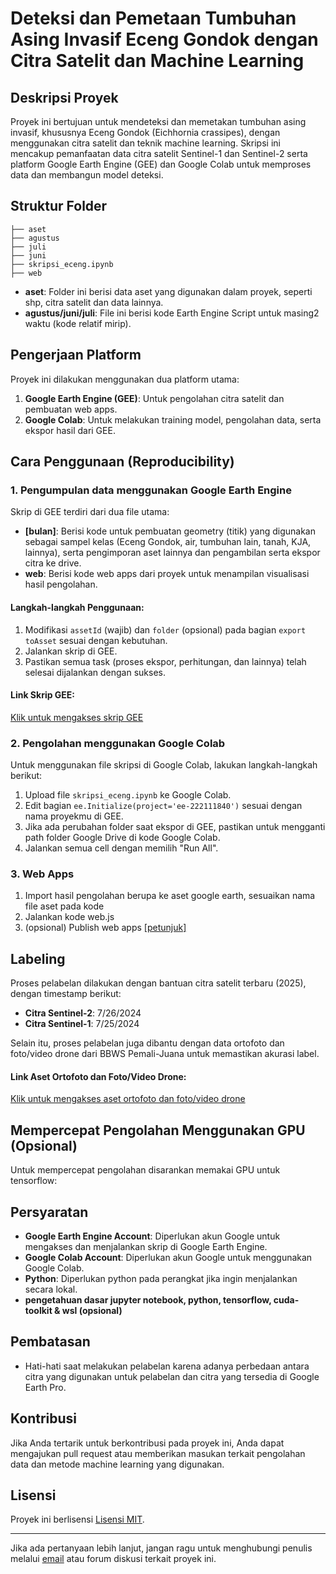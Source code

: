 # **Deteksi dan Pemetaan Tumbuhan Asing Invasif Eceng Gondok dengan Citra Satelit dan Machine Learning**

## **Deskripsi Proyek**

Proyek ini bertujuan untuk mendeteksi dan memetakan tumbuhan asing invasif, khususnya Eceng Gondok (Eichhornia crassipes), dengan menggunakan citra satelit dan teknik machine learning. Skripsi ini mencakup pemanfaatan data citra satelit Sentinel-1 dan Sentinel-2 serta platform Google Earth Engine (GEE) dan Google Colab untuk memproses data dan membangun model deteksi.

## **Struktur Folder**

```
├── aset
├── agustus
├── juli
├── juni
├── skripsi_eceng.ipynb
├── web
```

- **aset**: Folder ini berisi data aset yang digunakan dalam proyek, seperti shp, citra satelit dan data lainnya.
- **agustus/juni/juli**: File ini berisi kode Earth Engine Script untuk masing2 waktu (kode relatif mirip).

## **Pengerjaan Platform**

Proyek ini dilakukan menggunakan dua platform utama:

1. **Google Earth Engine (GEE)**: Untuk pengolahan citra satelit dan pembuatan web apps.
2. **Google Colab**: Untuk melakukan training model, pengolahan data, serta ekspor hasil dari GEE.

## **Cara Penggunaan (Reproducibility)**

### **1. Pengumpulan data menggunakan Google Earth Engine**

Skrip di GEE terdiri dari dua file utama:

- **[bulan]**: Berisi kode untuk pembuatan geometry (titik) yang digunakan sebagai sampel kelas (Eceng Gondok, air, tumbuhan lain, tanah, KJA, lainnya), serta pengimporan aset lainnya dan pengambilan serta ekspor citra ke drive.
- **web**: Berisi kode web apps dari proyek untuk menampilan visualisasi hasil pengolahan.

#### Langkah-langkah Penggunaan:

1. Modifikasi `assetId` (wajib) dan `folder` (opsional) pada bagian `export toAsset` sesuai dengan kebutuhan.
2. Jalankan skrip di GEE.
3. Pastikan semua task (proses ekspor, perhitungan, dan lainnya) telah selesai dijalankan dengan sukses.

#### Link Skrip GEE:

[Klik untuk mengakses skrip GEE](https://code.earthengine.google.com/?accept_repo=users/222111840/skripsi_eceng_gondok)

### **2. Pengolahan menggunakan Google Colab**

Untuk menggunakan file skripsi di Google Colab, lakukan langkah-langkah berikut:

1. Upload file `skripsi_eceng.ipynb` ke Google Colab.
2. Edit bagian `ee.Initialize(project='ee-222111840')` sesuai dengan nama proyekmu di GEE.
3. Jika ada perubahan folder saat ekspor di GEE, pastikan untuk mengganti path folder Google Drive di kode Google Colab.
4. Jalankan semua cell dengan memilih "Run All".

### **3. Web Apps**

1. Import hasil pengolahan berupa ke aset google earth, sesuaikan nama file aset pada kode
2. Jalankan kode web.js
3. (opsional) Publish web apps [[petunjuk]](https://developers.google.com/earth-engine/tutorials/community/creating-web-apps)

## **Labeling**

Proses pelabelan dilakukan dengan bantuan citra satelit terbaru (2025), dengan timestamp berikut:

- **Citra Sentinel-2**: 7/26/2024
- **Citra Sentinel-1**: 7/25/2024

Selain itu, proses pelabelan juga dibantu dengan data ortofoto dan foto/video drone dari BBWS Pemali-Juana untuk memastikan akurasi label.

#### Link Aset Ortofoto dan Foto/Video Drone:

[Klik untuk mengakses aset ortofoto dan foto/video drone](https://s.stis.ac.id/DriveSkripsiEceng)

## Mempercepat Pengolahan Menggunakan GPU (Opsional)

Untuk mempercepat pengolahan disarankan memakai GPU untuk tensorflow:

## **Persyaratan**

- **Google Earth Engine Account**: Diperlukan akun Google untuk mengakses dan menjalankan skrip di Google Earth Engine.
- **Google Colab Account**: Diperlukan akun Google untuk menggunakan Google Colab.
- **Python**: Diperlukan python pada perangkat jika ingin menjalankan secara lokal.
- **pengetahuan dasar jupyter notebook, python, tensorflow, cuda-toolkit & wsl (opsional)**

## **Pembatasan**

- Hati-hati saat melakukan pelabelan karena adanya perbedaan antara citra yang digunakan untuk pelabelan dan citra yang tersedia di Google Earth Pro.

## **Kontribusi**

Jika Anda tertarik untuk berkontribusi pada proyek ini, Anda dapat mengajukan pull request atau memberikan masukan terkait pengolahan data dan metode machine learning yang digunakan.

## **Lisensi**

Proyek ini berlisensi [Lisensi MIT](https://opensource.org/licenses/MIT).

---

Jika ada pertanyaan lebih lanjut, jangan ragu untuk menghubungi penulis melalui [email](mailto:222111840@stis.ac.id) atau forum diskusi terkait proyek ini.
